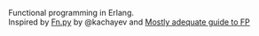 Functional programming in Erlang.  
Inspired by [Fn.py](https://github.com/kachayev/fn.py) by @kachayev and [Mostly adequate guide to FP](https://github.com/MostlyAdequate/mostly-adequate-guide) 
